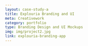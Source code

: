 ```yaml
---
layout: case-study-a
title: Explouria Branding and UI
meta: Creativework
category: portfolio
type: Branding Design and UI Mockups
img: img/project2.jpg
link: explouria-branding-app
---
```

